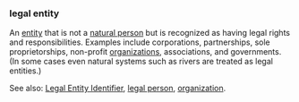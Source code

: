 ### legal entity

<p class="c8"><span>An </span><span class="c2"><a class="c3" href="#h.5imtbzl1f4xo">entity</a></span><span>&nbsp;that is not a </span><span class="c2"><a class="c3" href="#h.yx4qb6dcjdvj">natural person</a></span><span>&nbsp;but is recognized as having legal rights and responsibilities. Examples include corporations, partnerships, sole proprietorships, non-profit </span><span class="c2"><a class="c3" href="#h.z27mp1358pi9">organizations</a></span><span class="c0">, associations, and governments. (In some cases even natural systems such as rivers are treated as legal entities.)</span></p><p class="c8"><span>See also: </span><span class="c2"><a class="c3" href="#h.tvqq4mlccuun">Legal Entity Identifier</a></span><span>, </span><span class="c2"><a class="c3" href="#h.a2q7i8my0jte">legal person</a></span><span>, </span><span class="c2"><a class="c3" href="#h.z27mp1358pi9">organization</a></span><span>.</span></p>